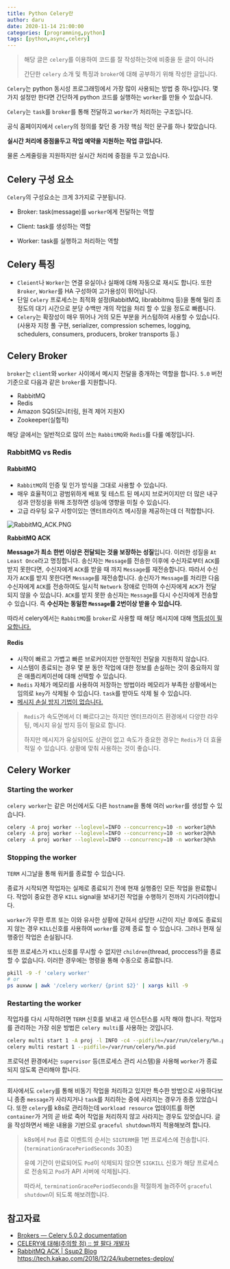 ```yaml
---
title: Python Celery란 
author: daru
date: 2020-11-14 21:00:00
categories: [programming,python]
tags: [python,async,celery]
---
```



> 해당 글은 `celery`를 이용하여 코드를 잘 작성하는것에 비중을 둔 글이 아니라 
>
> 간단한 `celery` 소개 및 특징과 `broker`에 대해 공부하기 위해 작성한 글입니다.


`Celery`는 python 동시성 프로그래밍에서 가장 많이 사용되는 방법 중 하나입니다.
몇 가지 설정만 한다면 간단하게 python 코드를 실행하는 `worker`를 만들 수 있습니다.

`Celery`는 `task`를 `broker`를 통해 전달하고 `worker`가 처리하는 구조입니다.

공식 홈페이지에서 `celery`의 정의를 찾던 중 가장 핵심 적인 문구를 하나 찾았습니다.

**실시간 처리에 중점을두고 작업 예약을 지원하는 작업 큐입니다.**

물론 스케줄링을 지원하지만 실시간 처리에 중점을 두고 있습니다.

## Celery 구성 요소
`Celery`의 구성요소는 크게 3가지로 구분됩니다.
- Broker: task(message)를 `worker`에게 전달하는 역할

- Client: task를 생성하는 역할
- Worker: task를 실행하고 처리하는 역할


## Celery 특징
- `Cleient`나 `Worker`는 연결 유실이나 실패에 대해 자동으로 재시도 합니다. 또한 `Broker`, `Worker`를 HA 구성하여 고가용성이 뛰어납니다.
- 단일 `Celery` 프로세스는 최적화 설정(RabbitMQ, librabbitmq 등)을 통해 밀리 초 정도의 대기 시간으로 분당 수백만 개의 작업을 처리 할 수 있을 정도로 빠릅니다.
- `Celery`는 확장성이 매우 뛰어나 거의 모든 부분을 커스텀하여 사용할 수 있습니다. (사용자 지정 풀 구현, serializer, compression schemes, logging, schedulers, consumers, producers, broker transports 등.)


## Celery Broker
`broker`는 `client`와 `worker` 사이에서 메시지 전달을 중개하는 역할을 합니다.
`5.0` 버전 기준으로 다음과 같은 `broker`를 지원합니다.
- RabbitMQ
- Redis
- Amazon SQS(모니터링, 원격 제어 지원X)
- Zookeeper(실험적)

해당 글에서는 일반적으로 많이 쓰는 `RabbitMQ`와 `Redis`를 다룰 예정입니다.

### RabbitMQ vs Redis

#### RabbitMQ
- `RabbitMQ`의 인증 및 인가 방식을 그대로 사용할 수 있습니다.
- 매우 효율적이고 광범위하게 배포 및 테스트 된 메시지 브로커이지만 더 많은 내구성과 안정성을 위해 조정하면 성능에 영향을 미칠 수 있습니다.
- 고급 라우팅 요구 사항이있는 엔터프라이즈 메시징을 제공하는데 더 적합합니다.

![RabbitMQ_ACK.PNG](https://ssup2.github.io/images/theory_analysis/RabbitMQ_ACK/RabbitMQ_ACK.PNG)

**RabbitMQ ACK**

**Message가 최소 한번 이상은 전달되는 것을 보장하는 성질**입니다. 이러한 성질을 `At Least Once`라고 명칭합니다.
송신자는 `Message`를 전송한 이후에 수신자로부터 `ACK`를 받지 못한다면, 수신자에게 `ACK`를 받을 때 까지 `Message`를 재전송합니다.
따라서 수신자가 `ACK`를 받지 못한다면 `Message`를 재전송합니다.
송신자가 `Message`를 처리한 다음 수신자에게 `ACK`를 전송하여도 일시적 `Network` 장애로 인하여 수신자에게 `ACK`가 전달 되지 않을 수 있습니다.
`ACK`를 받지 못한 송신자는 `Message`를 다시 수신자에게 전송할 수 있습니다. 즉 **수신자는 동일한 `Message`를 2번이상 받을 수 있습니다.**

따라서 celery에서는 `RabbitMQ`를 `broker`로 사용할 때 해당 메시지에 대해 [멱등성이 필요합니다.](https://docs.celeryproject.org/en/stable/glossary.html#term-idempotent)


#### Redis
- 시작이 빠르고 가볍고 빠른 브로커이지만 안정적인 전달을 지원하지 않습니다. 
- 시스템이 종료되는 경우 몇 분 동안 작업에 대한 정보를 손실하는 것이 중요하지 않은 애플리케이션에 대해 선택할 수 있습니다.
- `Redis` 자체가 메모리를 사용하여 저장하는 방법이라 메모리가 부족한 상황에서는 임의로 `key`가 삭제될 수 있습니다. `task`를 받아도 삭제 될 수 있습니다.
- [메시지 손실 방지 기법이 없습니다.](https://stackoverflow.com/a/50247277/5944655)


> `Redis`가 속도면에서 더 빠르다고는 하지만 엔터프라이즈 환경에서 다양한 라우팅, 메시지 유실 방지 등이 필요로 합니다.
> 
> 하지만 메시지가 유실되어도 상관이 없고 속도가 중요한 경우는 `Redis`가 더 효율적일 수 있습니다. 
> 상황에 맞춰 사용하는 것이 좋습니다.




## Celery Worker

### Starting the worker
`celery worker`는 같은 머신에서도 다른 `hostname`을 통해 여러 `worker`를 생성할 수 있습니다.

```sh
celery -A proj worker --loglevel=INFO --concurrency=10 -n worker1@%h
celery -A proj worker --loglevel=INFO --concurrency=10 -n worker2@%h
celery -A proj worker --loglevel=INFO --concurrency=10 -n worker3@%h
```

### Stopping the worker
`TERM` 시그날을 통해 워커를 종료할 수 있습니다.

종료가 시작되면 작업자는 실제로 종료되기 전에 현재 실행중인 모든 작업을 완료합니다. 작업이 중요한 경우 `KILL` signal을 보내기전 작업을 수행하기 전까지 기다려야합니다.

`worker`가 무한 루프 또는 이와 유사한 상황에 갇혀서 상당한 시간이 지난 후에도 종료되지 않는 경우 `KILL`신호를 사용하여 `worker`를 강제 종료 할 수 있습니다. 그러나 현재 실행중인 작업은 손실됩니다.

또한 프로세스가 `KILL`신호를 무시할 수 없지만 `children`(thread, proccess?)을 종료할 수 없습니다. 
이러한 경우에는 명령을 통해 수동으로 종료합니다.

```sh
pkill -9 -f 'celery worker'
# or
ps auxww | awk '/celery worker/ {print $2}' | xargs kill -9
```

### Restarting the worker
작업자를 다시 시작하려면 `TERM` 신호를 보내고 새 인스턴스를 시작 해야 합니다. 작업자를 관리하는 가장 쉬운 방법은 `celery multi`를 사용하는 것입니다.

```sh
celery multi start 1 -A proj -l INFO -c4 --pidfile=/var/run/celery/%n.pid
celery multi restart 1 --pidfile=/var/run/celery/%n.pid
```

프로덕션 환경에서는 `supervisor` 등(프로세스 관리 시스템)을 사용해 `worker`가 종료되지 않도록 관리해야 합니다.


------

회사에서도 `celery`를 통해 비동기 작업을 처리하고 있지만 특수한 방법으로 사용하다보니 종종 `message`가 사라지거나 `task`를 처리하는 중에 사라지는 경우가 종종 있었습니다. 또한 `celery`를 k8s로 관리하는데 `workload resource` 업데이트를 하면 `container`가 거의 곧 바로 죽어 작업을 처리하지 않고 사라지는 경우도 있엇습니다.
글을 작성하면서 배운 내용을 기반으로 `graceful shutdown`까지 적용해보려 합니다. 
> k8s에서 `Pod` 종료 이벤트의 순서는 `SIGTERM`을 1번 프로세스에 전송합니다. (`terminationGracePeriodSeconds` 30초)
>
> 유예 기간이 만료되어도 `Pod`이 삭제되지 않으면 `SIGKILL` 신호가 해당 프로세스로 전송되고 `Pod`가 API 서버에 삭제됩니다.
>
> 따라서, `terminationGracePeriodSeconds`을 적절하게 늘려주어 `graceful shutdown`이 되도록 해보려합니다.


## 참고자료
- [Brokers — Celery 5.0.2 documentation](https://docs.celeryproject.org/en/stable/getting-started/brokers/index.html#brokers)
- [CELERY에 대해(주의할 점) :: 쌀 팔다 개발자](https://daeguowl.tistory.com/157)
- [RabbitMQ ACK \| Ssup2 Blog](https://ssup2.github.io/theory_analysis/RabbitMQ_Ack/)
<https://tech.kakao.com/2018/12/24/kubernetes-deploy/>

